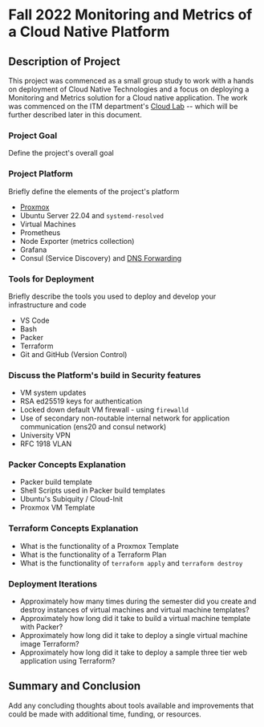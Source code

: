 # Fall 2022 Monitoring and Metrics of a Cloud Native Platform

## Description of Project

This project was commenced as a small group study to work with a hands on deployment of Cloud Native Technologies and a focus on deploying a Monitoring and Metrics solution for a Cloud native application. The work was commenced on the ITM department's [Cloud Lab](https://jeremyhajek.com/pages/Cloud-Lab.html "Link to Cloud Lab Specs page") -- which will be further described later in this document.

### Project Goal

Define the project's overall goal

### Project Platform

Briefly define the elements of the project's platform

* [Proxmox](https://proxmox.com "web page for Proxmox Virtualization Platform")
* Ubuntu Server 22.04 and `systemd-resolved`
* Virtual Machines
* Prometheus
* Node Exporter (metrics collection)
* Grafana
* Consul (Service Discovery) and [DNS Forwarding](https://developer.hashicorp.com/consul/tutorials/networking/dns-forwarding#systemd-resolved-setup "web page for Consul DNS Forwarding")

### Tools for Deployment

Briefly describe the tools you used to deploy and develop your infrastructure and code

* VS Code
* Bash
* Packer
* Terraform
* Git and GitHub (Version Control)

### Discuss the Platform's build in Security features

* VM system updates
* RSA ed25519 keys for authentication
* Locked down default VM firewall - using `firewalld`
* Use of secondary non-routable internal network for application communication (ens20 and consul network)
* University VPN
* RFC 1918 VLAN

### Packer Concepts Explanation

* Packer build template
* Shell Scripts used in Packer build templates
* Ubuntu's Subiquity / Cloud-Init
* Proxmox VM Template

### Terraform Concepts Explanation

* What is the functionality of a Proxmox Template
* What is the functionality of a Terraform Plan
* What is the functionality of `terraform apply` and `terraform destroy`

### Deployment Iterations

* Approximately how many times during the semester did you create and destroy instances of virtual machines and virtual machine templates?
* Approximately how long did it take to build a virtual machine template with Packer?
* Approximately how long did it take to deploy a single virtual machine image Terraform?
* Approximately how long did it take to deploy a sample three tier web application using Terraform?

## Summary and Conclusion

Add any concluding thoughts about tools available and improvements that could be made with additional time, funding, or resources.
